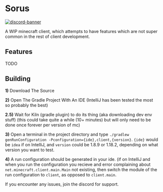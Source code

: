 # Sorus
[![discord-banner](https://img.shields.io/discord/712349956567990372?label=discord&style=for-the-badge&color=7289da)](https://discord.gg/KwnEKXm3Ka)


A WIP minecraft client, which attempts to have features which are not super common in the rest of client development.

## Features
TODO

## Building
**1)** Download The Source

**2)** Open The Gradle Project With An IDE (IntelliJ has been tested the most so probably the best)

**2.5)** Wait for Kiln (gradle plugin) to do its thing (aka downloading dev env stuff) (this could take quite a while (10+ minutes) but will only need to be done once forever per version of mc)

**3)** Open a terminal in the project directory and type `./gradlew genRunConfiguration -Pconfiguration={ide},client,{version}`. `{ide}` would be `idea` if on IntelliJ, and `version` could be 1.8.9 or 1.18.2, depending on what version you want to test.

**4)** A run configuration should be generated in your ide. (if on IntelliJ and when you run the configuration you recieve and error complaining about `net.minecraft.client.main.Main` not existing, then switch the module of the run configuration to `client`, as opposed to `client.main`.

If you encounter any issues, join the discord for support.
